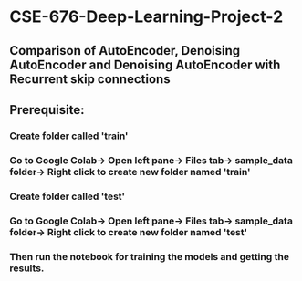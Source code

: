 # CSE-676-Deep-Learning-Project-2

## Comparison of AutoEncoder, Denoising AutoEncoder and Denoising AutoEncoder with Recurrent skip connections

## Prerequisite:
### Create folder called 'train'
### Go to Google Colab-> Open left pane-> Files tab-> sample_data folder-> Right click to create new folder named 'train' 

### Create folder called 'test'
### Go to Google Colab-> Open left pane-> Files tab-> sample_data folder-> Right click to create new folder named 'test'
### Then run the notebook for training the models and getting the results.
